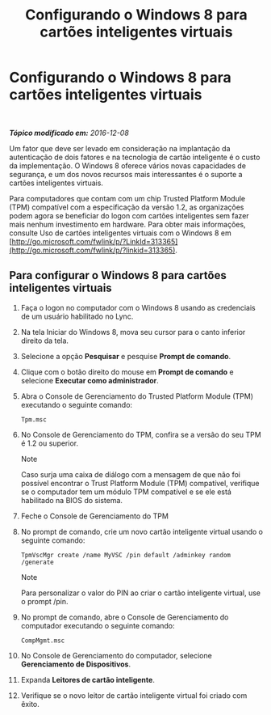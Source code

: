 ﻿---
title: Configurando o Windows 8 para cartões inteligentes virtuais
TOCTitle: Configurando o Windows 8 para cartões inteligentes virtuais
ms:assetid: 4916c167-4ee3-4f3e-b65c-33e588595112
ms:mtpsurl: https://technet.microsoft.com/pt-br/library/Dn308564(v=OCS.15)
ms:contentKeyID: 56270386
ms.date: 12/10/2016
mtps_version: v=OCS.15
ms.translationtype: HT
---

# Configurando o Windows 8 para cartões inteligentes virtuais

 

_**Tópico modificado em:** 2016-12-08_

Um fator que deve ser levado em consideração na implantação da autenticação de dois fatores e na tecnologia de cartão inteligente é o custo da implementação. O Windows 8 oferece vários novas capacidades de segurança, e um dos novos recursos mais interessantes é o suporte a cartões inteligentes virtuais.

Para computadores que contam com um chip Trusted Platform Module (TPM) compatível com a especificação da versão 1.2, as organizações podem agora se beneficiar do logon com cartões inteligentes sem fazer mais nenhum investimento em hardware. Para obter mais informações, consulte Uso de cartões inteligentes virtuais com o Windows 8 em [http://go.microsoft.com/fwlink/p/?LinkId=313365](http://go.microsoft.com/fwlink/p/?linkid=313365).

## Para configurar o Windows 8 para cartões inteligentes virtuais

1.  Faça o logon no computador com o Windows 8 usando as credenciais de um usuário habilitado no Lync.

2.  Na tela Iniciar do Windows 8, mova seu cursor para o canto inferior direito da tela.

3.  Selecione a opção **Pesquisar** e pesquise **Prompt de comando**.

4.  Clique com o botão direito do mouse em **Prompt de comando** e selecione **Executar como administrador**.

5.  Abra o Console de Gerenciamento do Trusted Platform Module (TPM) executando o seguinte comando:
    
        Tpm.msc

6.  No Console de Gerenciamento do TPM, confira se a versão do seu TPM é 1.2 ou superior.
    
    > [!NOTE]  
    > Caso surja uma caixa de diálogo com a mensagem de que não foi possível encontrar o Trust Platform Module (TPM) compatível, verifique se o computador tem um módulo TPM compatível e se ele está habilitado na BIOS do sistema.

7.  Feche o Console de Gerenciamento do TPM

8.  No prompt de comando, crie um novo cartão inteligente virtual usando o seguinte comando:
    
        TpmVscMgr create /name MyVSC /pin default /adminkey random /generate
    
    > [!NOTE]  
    > Para personalizar o valor do PIN ao criar o cartão inteligente virtual, use o prompt /pin.

9.  No prompt de comando, abre o Console de Gerenciamento do computador executando o seguinte comando:
    
        CompMgmt.msc

10. No Console de Gerenciamento do computador, selecione **Gerenciamento de Dispositivos**.

11. Expanda **Leitores de cartão inteligente**.

12. Verifique se o novo leitor de cartão inteligente virtual foi criado com êxito.

